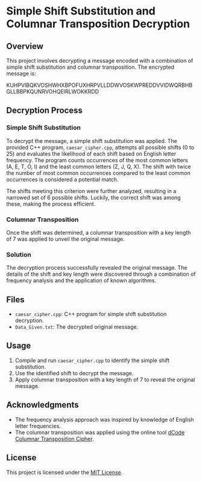 # Simple Shift Substitution and Columnar Transposition Decryption

## Overview

This project involves decrypting a message encoded with a combination of simple shift substitution and columnar transposition. The encrypted message is:

KUHPVIBQKVOSHWHXBPOFUXHRPVLLDDWVOSKWPREDDVVIDWQRBHBGLLBBPKQUNRVOHQEIRLWOKKRDD

## Decryption Process

### Simple Shift Substitution

To decrypt the message, a simple shift substitution was applied. The provided C++ program, `caesar_cipher.cpp`, attempts all possible shifts (0 to 25) and evaluates the likelihood of each shift based on English letter frequency. The program counts occurrences of the most common letters (A, E, T, O, I) and the least common letters (Z, J, Q, X). The shift with twice the number of most common occurrences compared to the least common occurrences is considered a potential match.

The shifts meeting this criterion were further analyzed, resulting in a narrowed set of 6 possible shifts. Luckily, the correct shift was among these, making the process efficient.

### Columnar Transposition

Once the shift was determined, a columnar transposition with a key length of 7 was applied to unveil the original message.

### Solution

The decryption process successfully revealed the original message. The details of the shift and key length were discovered through a combination of frequency analysis and the application of known algorithms.

## Files

- `caesar_cipher.cpp`: C++ program for simple shift substitution decryption.
- `Data_Given.txt`: The decrypted original message.

## Usage

1. Compile and run `caesar_cipher.cpp` to identify the simple shift substitution.
2. Use the identified shift to decrypt the message.
3. Apply columnar transposition with a key length of 7 to reveal the original message.

## Acknowledgments

- The frequency analysis approach was inspired by knowledge of English letter frequencies.
- The columnar transposition was applied using the online tool [dCode Columnar Transposition Cipher](https://www.dcode.fr/columnar-transposition-cipher).

## License

This project is licensed under the [MIT License](LICENSE).
